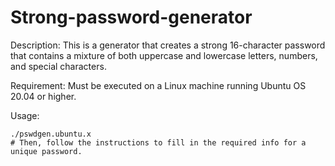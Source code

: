 # Strong-password-generator
Description: This is a generator that creates a strong 16-character password that contains a mixture of both uppercase and lowercase letters, numbers, and special characters.

Requirement: Must be executed on a Linux machine running Ubuntu OS 20.04 or higher. 

Usage: 

    ./pswdgen.ubuntu.x
    # Then, follow the instructions to fill in the required info for a unique password.
